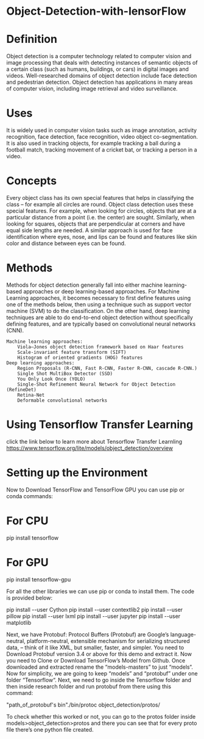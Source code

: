 # Object-Detection-with-IensorFlow

# Definition
Object detection is a computer technology related to computer vision and image processing that deals with detecting instances of semantic objects of a certain class (such as humans, buildings, or cars) in digital images and videos. Well-researched domains of object detection include face detection and pedestrian detection. Object detection has applications in many areas of computer vision, including image retrieval and video surveillance. 

# Uses
It is widely used in computer vision tasks such as image annotation, activity recognition, face detection, face recognition, video object co-segmentation. It is also used in tracking objects, for example tracking a ball during a football match, tracking movement of a cricket bat, or tracking a person in a video. 

# Concepts
Every object class has its own special features that helps in classifying the class – for example all circles are round. Object class detection uses these special features. For example, when looking for circles, objects that are at a particular distance from a point (i.e. the center) are sought. Similarly, when looking for squares, objects that are perpendicular at corners and have equal side lengths are needed. A similar approach is used for face identification where eyes, nose, and lips can be found and features like skin color and distance between eyes can be found. 

# Methods
Methods for object detection generally fall into either machine learning-based approaches or deep learning-based approaches. For Machine Learning approaches, it becomes necessary to first define features using one of the methods below, then using a technique such as support vector machine (SVM) to do the classification. On the other hand, deep learning techniques are able to do end-to-end object detection without specifically defining features, and are typically based on convolutional neural networks (CNN).

    Machine learning approaches:
        Viola–Jones object detection framework based on Haar features
        Scale-invariant feature transform (SIFT)
        Histogram of oriented gradients (HOG) features
    Deep learning approaches:
        Region Proposals (R-CNN, Fast R-CNN, Faster R-CNN, cascade R-CNN.)
        Single Shot MultiBox Detector (SSD)
        You Only Look Once (YOLO)
        Single-Shot Refinement Neural Network for Object Detection (RefineDet)
        Retina-Net
        Deformable convolutional networks

# Using Tensorflow Transfer Learning
click the link below to learn more about Tensorflow Transfer Learnling
https://www.tensorflow.org/lite/models/object_detection/overview

# Setting up the Environment

Now to Download TensorFlow and TensorFlow GPU you can use pip or conda commands:
	
# For CPU
pip install tensorflow
# For GPU
pip install tensorflow-gpu

 

For all the other libraries we can use pip or conda to install them. The code is provided below:
	
pip install --user Cython
pip install --user contextlib2
pip install --user pillow
pip install --user lxml
pip install --user jupyter
pip install --user matplotlib

 

Next, we have Protobuf: Protocol Buffers (Protobuf)  are Google’s language-neutral, platform-neutral, extensible mechanism for serializing structured data, – think of it like XML, but smaller, faster, and simpler. You need to Download Protobuf version 3.4 or above for this demo and extract it.
Now you need to Clone or Download TensorFlow’s Model from Github. Once downloaded and extracted rename the “models-masters” to just “models“.
Now for simplicity, we are going to keep “models” and “protobuf” under one folder “Tensorflow“.
Next, we need to go inside the Tensorflow folder and then inside research folder and run protobuf from there using this command:
	
"path_of_protobuf's bin"./bin/protoc object_detection/protos/

To check whether this worked or not, you can go to the protos folder inside models>object_detection>protos and there you can see that for every proto file there’s one python file created.
